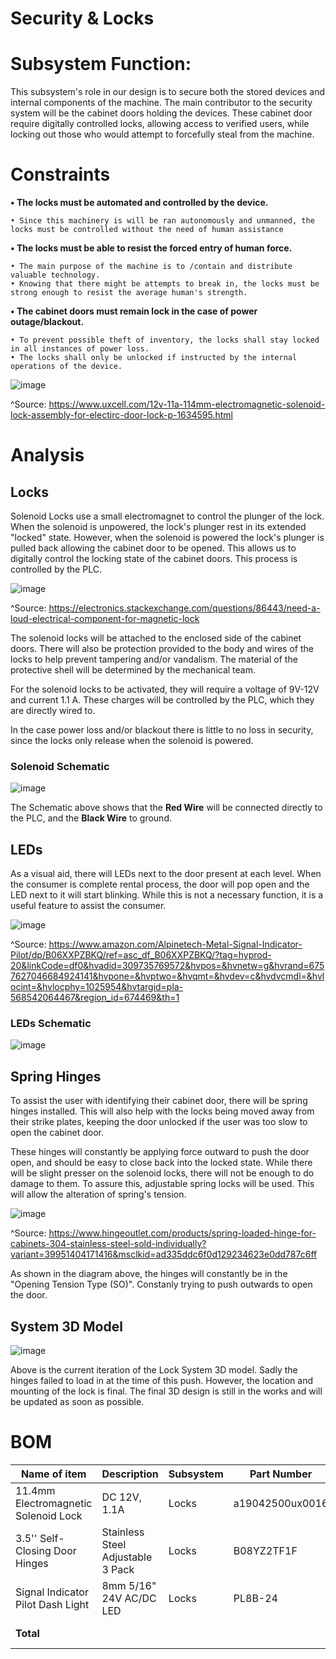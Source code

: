 # Security & Locks

# Subsystem Function:
This subsystem's role in our design is to secure both the stored devices and internal components of the machine. The main contributor to the security system will be the cabinet doors holding the devices. These cabinet door require digitally controlled locks, allowing access to verified users, while locking out those who would attempt to forcefully steal from the machine.


# Constraints

**• The locks must be automated and controlled by the device.**

	• Since this machinery is will be ran autonomously and unmanned, the locks must be controlled without the need of human assistance
 
**• The locks must be able to resist the forced entry of human force.**

	• The main purpose of the machine is to /contain and distribute valuable technology. 
	• Knowing that there might be attempts to break in, the locks must be strong enough to resist the average human's strength.
	
**• The cabinet doors must remain lock in the case of power outage/blackout.**

	• To prevent possible theft of inventory, the locks shall stay locked in all instances of power loss. 
	• The locks shall only be unlocked if instructed by the internal operations of the device.

![image](https://user-images.githubusercontent.com/100805322/215175968-acb86932-6f9c-450f-9555-0cdeea43c83a.png)


^Source: https://www.uxcell.com/12v-11a-114mm-electromagnetic-solenoid-lock-assembly-for-electirc-door-lock-p-1634595.html



# Analysis

## Locks
Solenoid Locks use a small electromagnet to control the plunger of the lock. When the solenoid is unpowered, the lock's plunger rest in its extended "locked" state. However, when the solenoid is powered the lock's plunger is pulled back allowing the cabinet door to be opened. This allows us to digitally control the locking state of the cabinet doors. This process is controlled by the PLC.


![image](https://user-images.githubusercontent.com/100805322/204165866-72be5f6f-c642-4785-93bd-949e7801c4d6.png)

^Source: https://electronics.stackexchange.com/questions/86443/need-a-loud-electrical-component-for-magnetic-lock


The solenoid locks will be attached to the enclosed side of the cabinet doors. There will also be protection provided to the body and wires of the locks to help prevent tampering and/or vandalism. The material of the protective shell will be determined by the mechanical team.

For the solenoid locks to be activated, they will require a voltage of 9V-12V and current 1.1 A. These charges will be controlled by the PLC, which they are directly wired to.

In the case power loss and/or blackout there is little to no loss in security, since the locks only release when the solenoid is powered.

### Solenoid Schematic
![image](https://user-images.githubusercontent.com/100805322/216149455-d948fcfc-ee5f-4a63-843c-3e4c5a2c5d9b.png)


The Schematic above shows that the **Red Wire** will be connected directly to the PLC, and the **Black Wire** to ground.


## LEDs

As a visual aid, there will LEDs next to the door present at each level. When the consumer is complete rental process, the door will pop open and the LED next to it will start blinking. While this is not a necessary function, it is a useful feature to assist the consumer.

![image](https://user-images.githubusercontent.com/100805322/216144514-e63cf09c-2e2e-4bf7-96be-157c0e7b8def.png)

^Source: https://www.amazon.com/Alpinetech-Metal-Signal-Indicator-Pilot/dp/B06XXPZBKQ/ref=asc_df_B06XXPZBKQ/?tag=hyprod-20&linkCode=df0&hvadid=309735769572&hvpos=&hvnetw=g&hvrand=6757627046684924141&hvpone=&hvptwo=&hvqmt=&hvdev=c&hvdvcmdl=&hvlocint=&hvlocphy=1025954&hvtargid=pla-568542064467&region_id=674469&th=1

### LEDs Schematic
![image](https://user-images.githubusercontent.com/100805322/216149557-b5c392fd-3d06-45e0-ab66-fa65d54c994e.png)


## Spring Hinges
To assist the user with identifying their cabinet door, there will be spring hinges installed. This will also help with the locks being moved away from their strike plates, keeping the door unlocked if the user was too slow to open the cabinet door.

These hinges will constantly be applying force outward to push the door open, and should be easy to close back into the locked state. While there will be slight presser on the solenoid locks, there will not be enough to do damage to them. To assure this, adjustable spring locks will be used. This will allow the alteration of spring's tension.

![image](https://user-images.githubusercontent.com/100805322/215165500-1c097ecc-c343-4317-b588-4ba76a7402d9.png)

^Source: https://www.hingeoutlet.com/products/spring-loaded-hinge-for-cabinets-304-stainless-steel-sold-individually?variant=39951404171416&msclkid=ad335ddc6f0d129234623e0dd787c6ff

As shown in the diagram above, the hinges will constantly be in the "Opening Tension Type (SO)". Constanly trying to push outwards to open the door.

## System 3D Model

![image](https://user-images.githubusercontent.com/100805322/216206659-46c30a8e-67ac-40e4-947e-b54bd4f28dd0.png)

Above is the current iteration of the Lock System 3D model. Sadly the hinges failed to load in at the time of this push. However, the location and mounting of the lock is final. The final 3D design is still in the works and will be updated as soon as possible.



# BOM
| Name of item | Description | Subsystem | Part Number | Manufacturer | Quantity | Price | Total |
|--------------|-------------|-----------|-------------|--------------|----------|-------|-------|
|11.4mm Electromagnetic Solenoid Lock| DC 12V, 1.1A | Locks | a19042500ux0016 | uxcell | 3 | $12.49 | $37.47 |
|3.5'' Self-Closing Door Hinges| Stainless Steel Adjustable 3 Pack |Locks|B08YZ2TF1F|Qkenvo| 1 | $27.99 | $27.99 |
|Signal Indicator Pilot Dash Light| 8mm 5/16" 24V AC/DC LED |Locks| PL8B-24 |Alpinetech | 3 | $5.95 | $17.85 |
| **Total** | | | | **Total Components** | 7 | **Total Cost** | $83.31 |


